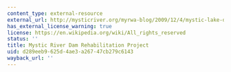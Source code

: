 ```yaml
---
content_type: external-resource
external_url: http://mysticriver.org/myrwa-blog/2009/12/4/mystic-lake-dam-rehabilitation-project.html
has_external_license_warning: true
license: https://en.wikipedia.org/wiki/All_rights_reserved
status: ''
title: Mystic River Dam Rehabilitation Project
uid: d289eeb9-625d-4ae3-a267-47cb279c6143
wayback_url: ''
---
```

